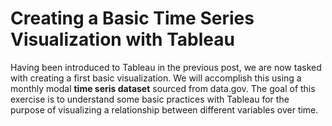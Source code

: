 # Creating a Basic Time Series Visualization with Tableau

Having been introduced to Tableau in the previous post, we are now tasked with creating a first basic visualization. We will accomplish this using a monthly modal **time seris dataset** sourced from data.gov. The goal of this exercise is to understand some basic practices with Tableau for the purpose of visualizing a relationship between different variables over time.


